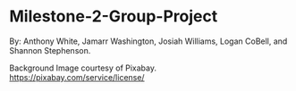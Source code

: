 # Milestone-2-Group-Project

By: Anthony White, Jamarr Washington, Josiah Williams, Logan CoBell, and Shannon Stephenson.

Background Image courtesy of Pixabay. https://pixabay.com/service/license/
